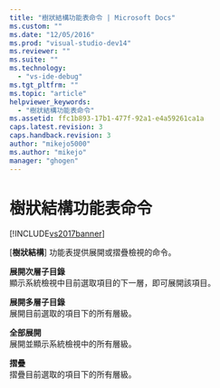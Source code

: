 ```yaml
---
title: "樹狀結構功能表命令 | Microsoft Docs"
ms.custom: ""
ms.date: "12/05/2016"
ms.prod: "visual-studio-dev14"
ms.reviewer: ""
ms.suite: ""
ms.technology: 
  - "vs-ide-debug"
ms.tgt_pltfrm: ""
ms.topic: "article"
helpviewer_keywords: 
  - "樹狀結構功能表命令"
ms.assetid: ffc1b893-17b1-477f-92a1-e4a59261ca1a
caps.latest.revision: 3
caps.handback.revision: 3
author: "mikejo5000"
ms.author: "mikejo"
manager: "ghogen"
---
```

# 樹狀結構功能表命令
[!INCLUDE[vs2017banner](../code-quality/includes/vs2017banner.md)]

\[**樹狀結構**\] 功能表提供展開或摺疊檢視的命令。  
  
 **展開次層子目錄**  
 顯示系統檢視中目前選取項目的下一層，即可展開該項目。  
  
 **展開多層子目錄**  
 展開目前選取的項目下的所有層級。  
  
 **全部展開**  
 展開並顯示系統檢視中的所有層級。  
  
 **摺疊**  
 摺疊目前選取的項目下的所有層級。